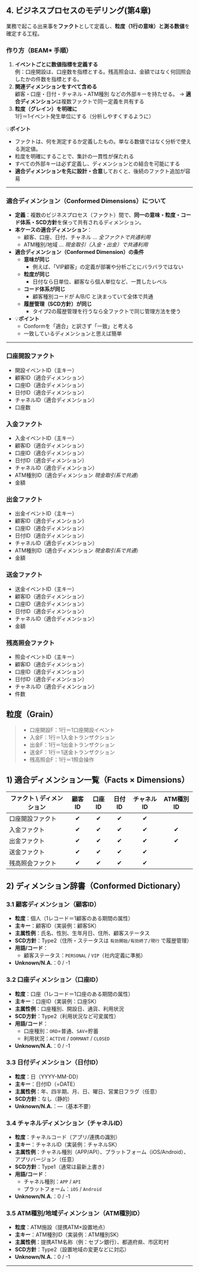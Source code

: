 ## 4. ビジネスプロセスのモデリング(第4章)
業務で起こる出来事を**ファクト**として定義し、**粒度（1行の意味）**と**測る数値**を確定する工程。

### 作り方（BEAM* 手順）
1. **イベントごとに数値指標を定義する**  
   例：口座開設は、口座数を指標とする。残高照会は、金額ではなく何回照会したかの件数を指標とする。
2. **関連ディメンションをすべて含める**  
   顧客・口座・日付・チャネル・ATM種別 などの外部キーを持たせる。
   → **適合ディメンション**は複数ファクトで同一定義を共有する
3. **粒度（グレイン）を明確に**  
   1行＝1イベント発生単位にする（分析しやすくするように）

💡**ポイント**
- ファクトは、何を測定するか定義したもの。単なる数値ではなく分析で使える測定値。
- 粒度を明確にすることで、集計の一貫性が保たれる  
- すべての外部キーは必ず定義し、ディメンションとの結合を可能にする 
- **適合ディメンションを先に設計・合意**しておくと、後続のファクト追加が容易  

---

### 適合ディメンション（Conformed Dimensions）について
- **定義**：複数のビジネスプロセス（ファクト）間で、**同一の意味・粒度・コード体系・SCD方針**を保って共有されるディメンション。  
- **本ケースの適合ディメンション**：
  - 顧客、口座、日付、チャネル … *全ファクトで共通利用*
  - ATM種別/地域 … *現金取引（入金・出金）で共通利用*
- **適合ディメンション（Conformed Dimension）の条件**
  - **意味が同じ**  
    - 例えば、「VIP顧客」の定義が部署や分析ごとにバラバラではない
  - **粒度が同じ**  
    - 日付なら日単位、顧客なら個人単位など、一貫したレベル
  - **コード体系が同じ**  
    - 顧客種別コードが A/B/C と決まっていて全体で共通
  - **履歴管理（SCD方針）が同じ**  
    - タイプ2の履歴管理を行うなら全ファクトで同じ管理方法を使う
- 💡**ポイント**
  - Conformを「適合」と訳さず「一致」と考える
  - 一致しているディメンションと思えば簡単



---

### 口座開設ファクト
- 開設イベントID（主キー）
- 顧客ID（適合ディメンション）
- 口座ID（適合ディメンション）
- 日付ID（適合ディメンション）
- チャネルID（適合ディメンション）
- 口座数

### 入金ファクト
- 入金イベントID（主キー）
- 顧客ID（適合ディメンション）
- 口座ID（適合ディメンション）
- 日付ID（適合ディメンション）
- チャネルID（適合ディメンション）
- ATM種別ID（適合ディメンション *現金取引系で共通*）
- 金額

### 出金ファクト
- 出金イベントID（主キー）
- 顧客ID（適合ディメンション）
- 口座ID（適合ディメンション）
- 日付ID（適合ディメンション）
- チャネルID（適合ディメンション）
- ATM種別ID（適合ディメンション *現金取引系で共通*）
- 金額

### 送金ファクト
- 送金イベントID（主キー）
- 顧客ID（適合ディメンション）
- 口座ID（適合ディメンション）
- 日付ID（適合ディメンション）
- チャネルID（適合ディメンション）
- 金額

### 残高照会ファクト
- 照会イベントID（主キー）
- 顧客ID（適合ディメンション）
- 口座ID（適合ディメンション）
- 日付ID（適合ディメンション）
- チャネルID（適合ディメンション）
- 件数


## 粒度（Grain）
> - 口座開設F：1行＝1口座開設イベント
> - 入金F：1行＝1入金トランザクション
> - 出金F：1行＝1出金トランザクション
> - 送金F：1行＝1送金トランザクション
> - 残高照会F：1行＝1照会操作


## 1) 適合ディメンション一覧（Facts × Dimensions）
| ファクト \ ディメンション | 顧客ID | 口座ID | 日付ID | チャネルID | ATM種別ID |
|---|:--:|:--:|:--:|:--:|:--:|
| 口座開設ファクト | ✔ | ✔ | ✔ | ✔ |  |
| 入金ファクト     | ✔ | ✔ | ✔ | ✔ | ✔ |
| 出金ファクト     | ✔ | ✔ | ✔ | ✔ | ✔ |
| 送金ファクト     | ✔ | ✔ | ✔ | ✔ |  |
| 残高照会ファクト | ✔ | ✔ | ✔ | ✔ |  |


## 2) ディメンション辞書（Conformed Dictionary）

### 3.1 顧客ディメンション（顧客ID）
- **粒度**：個人（1レコード＝1顧客のある期間の属性）  
- **主キー**：顧客ID（実装例：顧客SK）  
- **主属性例**：氏名、性別、生年月日、住所、顧客ステータス  
- **SCD方針**：Type2（住所・ステータスは `有効開始/有効終了/現行` で履歴管理）  
- **用語/コード**：  
  - 顧客ステータス：`PERSONAL` / `VIP`（社内定義に準拠）  
- **Unknown/N.A.**：0 / -1

### 3.2 口座ディメンション（口座ID）
- **粒度**：口座（1レコード＝1口座のある期間の属性）  
- **主キー**：口座ID（実装例：口座SK）  
- **主属性例**：口座種別、開設日、通貨、利用状況  
- **SCD方針**：Type2（利用状況など可変属性）  
- **用語/コード**：  
  - 口座種別：`ORD`=普通、`SAV`=貯蓄  
  - 利用状況：`ACTIVE` / `DORMANT` / `CLOSED`  
- **Unknown/N.A.**：0 / -1

### 3.3 日付ディメンション（日付ID）
- **粒度**：日（YYYY-MM-DD）  
- **主キー**：日付ID（=DATE）  
- **主属性例**：年、四半期、月、日、曜日、営業日フラグ（任意）  
- **SCD方針**：なし（静的）  
- **Unknown/N.A.**：—（基本不要）

### 3.4 チャネルディメンション（チャネルID）
- **粒度**：チャネルコード（アプリ/連携の識別）  
- **主キー**：チャネルID（実装例：チャネルSK）  
- **主属性例**：チャネル種別（APP/API）、プラットフォーム（iOS/Android）、アプリバージョン（任意）  
- **SCD方針**：Type1（通常は最新上書き）  
- **用語/コード**：  
  - チャネル種別：`APP` / `API`  
  - プラットフォーム：`iOS` / `Android`  
- **Unknown/N.A.**：0 / -1

### 3.5 ATM種別/地域ディメンション（ATM種別ID）
- **粒度**：ATM施設（提携ATM×設置地点）  
- **主キー**：ATM種別ID（実装例：ATM種別SK）  
- **主属性例**：提携ATM名称（例：セブン銀行）、都道府県、市区町村  
- **SCD方針**：Type2（設置地域の変更などに対応）  
- **Unknown/N.A.**：0 / -1

---